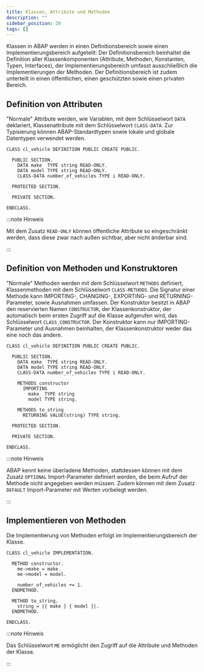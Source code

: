 ```yaml
---
title: Klassen, Attribute und Methoden
description: ""
sidebar_position: 20
tags: []
---
```


Klassen in ABAP werden in einen Definitionsbereich sowie einen Implementierungsbereich aufgeteilt: Der Definitionsbereich beinhaltet die Definition aller Klassenkomponenten (Attribute, Methoden, Konstanten, Typen, Interfaces), der Implementierungsbereich
umfasst ausschließlich die Implementierungen der Methoden. Der Definitionsbereich ist zudem unterteilt in einen öffentlichen, einen geschützten sowie einen privaten Bereich.

## Definition von Attributen

"Normale" Attribute werden, wie Variablen, mit dem Schlüsselwort `DATA` deklariert, Klassenattribute mit dem Schlüsselwort `CLASS-DATA`. Zur Typisierung können ABAP-Standardtypen sowie lokale und globale Datentypen verwendet werden.

```abap title="cl_vehicle" showLineNumbers
CLASS cl_vehicle DEFINITION PUBLIC CREATE PUBLIC.

  PUBLIC SECTION.
    DATA make  TYPE string READ-ONLY.
    DATA model TYPE string READ-ONLY.
    CLASS-DATA number_of_vehicles TYPE i READ-ONLY.

  PROTECTED SECTION.

  PRIVATE SECTION.

ENDCLASS.
```

:::note Hinweis

Mit dem Zusatz `READ-ONLY` können öffentliche Attribute so eingeschränkt werden, dass diese zwar nach außen sichtbar, aber nicht änderbar sind.

:::

## Definition von Methoden und Konstruktoren

"Normale" Methoden werden mit dem Schlüsselwort `METHODS` definiert, Klassenmethoden mit dem Schlüsselwort `CLASS-METHODS`. Die Signatur einer Methode kann IMPORTING-, CHANGING-, EXPORTING- und RETURNING-Parameter, sowie Ausnahmen umfassen. Der Konstruktor
besitzt in ABAP den reservierten Namen `CONSTRUCTOR`, der Klassenkonstruktor, der automatisch beim ersten Zugriff auf die Klasse aufgerufen wird, das Schlüsselwort `CLASS_CONSTRUCTOR`. Der Konstruktor kann nur IMPORTING-Parameter und Ausnahmen beinhalten,
der Klassenkonstruktor weder das eine noch das andere.

```abap title="cl_vehicle" showLineNumbers
CLASS cl_vehicle DEFINITION PUBLIC CREATE PUBLIC.

  PUBLIC SECTION.
    DATA make  TYPE string READ-ONLY.
    DATA model TYPE string READ-ONLY.
    CLASS-DATA number_of_vehicles TYPE i READ-ONLY.

    METHODS constructor
      IMPORTING
        make  TYPE string
        model TYPE string.

    METHODS to_string
      RETURNING VALUE(string) TYPE string.

  PROTECTED SECTION.

  PRIVATE SECTION.

ENDCLASS.
```

:::note Hinweis

ABAP kennt keine überladene Methoden, stattdessen können mit dem Zusatz `OPTIONAL` Import-Parameter definiert werden, die beim Aufruf der Methode nicht angegeben werden müssen. Zudem können mit dem Zusatz `DEFAULT` Import-Parameter mit Werten vorbelegt werden.

:::

## Implementieren von Methoden

Die Implementierung von Methoden erfolgt im Implementierungsbereich der Klasse.

```abap title="cl_vehicle" showLineNumbers
CLASS cl_vehicle IMPLEMENTATION.

  METHOD constructor.
    me->make = make.
    me->model = model.

    number_of_vehicles += 1.
  ENDMETHOD.

  METHOD to_string.
    string = |{ make } { model }|.
  ENDMETHOD.

ENDCLASS.
```

:::note Hinweis

Das Schlüsselwort `ME` ermöglicht den Zugriff auf die Attribute und Methoden der Klasse.

:::
